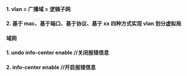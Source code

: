 #### 1. vlan = 广播域 = 逻辑子网
#### 2. 基于 mac、基于端口、基于协议、基于 xx 四种方式实现 vlan 划分虚拟局
#### 域网
#### 1. undo info-center enable //关闭报错信息
#### 2. info-center enable //开启报错信息
